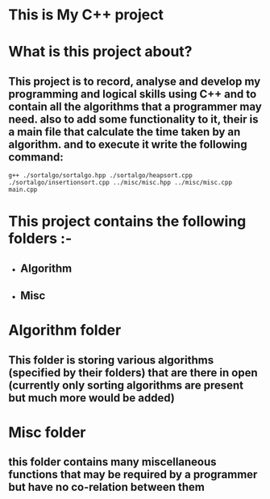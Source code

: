 # This is My C++ project

# What is this project about?

## This project is to record, analyse and develop my programming and logical skills using C++ and to contain all the algorithms that a programmer may need. also to add some functionality to it, their is a main file that calculate the time taken by an algorithm. and to execute it write the following command:
 `g++ ./sortalgo/sortalgo.hpp ./sortalgo/heapsort.cpp ./sortalgo/insertionsort.cpp ../misc/misc.hpp ../misc/misc.cpp  main.cpp`

# This project contains the following folders :-
 
  * ## Algorithm
  * ## Misc

# Algorithm folder

## This folder is storing various algorithms (specified by their folders) that are there in open (currently only sorting algorithms are present but much more would be added)

# Misc folder

## this folder contains many miscellaneous functions that may be required by a programmer but have no co-relation between them